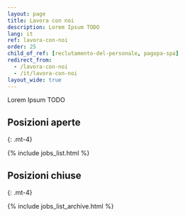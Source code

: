 ```yaml
---
layout: page
title: Lavora con noi
description: Lorem Ipsum TODO
lang: it
ref: lavora-con-noi
order: 25
child_of_ref: [reclutamento-del-personale, pagopa-spa]
redirect_from:
  - /lavora-con-noi
  - /it/lavora-con-noi
layout_wide: true
---
```


Lorem Ipsum TODO

## Posizioni aperte
{: .mt-4}

{% include jobs_list.html %}

## Posizioni chiuse
{: .mt-4}

{% include jobs_list_archive.html %}
